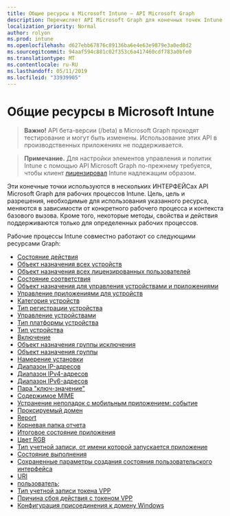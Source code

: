 ```yaml
---
title: Общие ресурсы в Microsoft Intune — API Microsoft Graph
description: Перечисляет API Microsoft Graph для конечных точек Intune (REST), поддерживающих несколько рабочих процессов для организации клиента.
localization_priority: Normal
author: rolyon
ms.prod: intune
ms.openlocfilehash: d627ebb67876c89136ba6e4e63e9879e3a0ed8d2
ms.sourcegitcommit: 94aaf594c881c02f353c6a417460cdf783a0bfe0
ms.translationtype: MT
ms.contentlocale: ru-RU
ms.lasthandoff: 05/11/2019
ms.locfileid: "33939905"
---
```

# <a name="shared-resources-in-microsoft-intune"></a>Общие ресурсы в Microsoft Intune

> **Важно!** API бета-версии (/beta) в Microsoft Graph проходят тестирование и могут быть изменены. Использование этих API в производственных приложениях не поддерживается.

> **Примечание.** Для настройки элементов управления и политик Intune с помощью API Microsoft Graph по-прежнему требуется, чтобы клиент [лицензировал](https://www.microsoft.com/en-us/cloud-platform/microsoft-intune-pricing) Intune надлежащим образом.

Эти конечные точки используются в нескольких ИНТЕРФЕЙСах API Microsoft Graph для рабочих процессов Intune.  Цель, цель и разрешения, необходимые для использования указанного ресурса, меняются в зависимости от конкретного рабочего процесса и контекста базового вызова.  Кроме того, некоторые методы, свойства и действия поддерживаются только для определенных рабочих процессов.

Рабочие процессы Intune совместно работают со следующими ресурсами Graph:

- [Состояние действия](intune-shared-actionstate.md)
- [Объект назначения всех устройств](intune-shared-alldevicesassignmenttarget.md)
- [Объект назначения всех лицензированных пользователей](intune-shared-alllicensedusersassignmenttarget.md)
- [Состояние соответствия](intune-shared-compliancestatus.md)
- [Объект назначения для управления устройствами и приложениями](intune-shared-deviceandappmanagementassignmenttarget.md)
- [Управление приложениями для устройств](intune-shared-deviceappmanagement.md)
- [Категория устройств](intune-shared-devicecategory.md)
- [Тип регистрации устройства](intune-shared-deviceenrollmenttype.md)
- [Управление устройствами](intune-shared-devicemanagement.md)
- [Тип платформы устройства](intune-shared-deviceplatformtype.md)
- [Тип устройства](intune-shared-devicetype.md)
- [Включение](intune-shared-enablement.md)
- [Объект назначения группы исключения](intune-shared-exclusiongroupassignmenttarget.md)
- [Объект назначения группы](intune-shared-groupassignmenttarget.md)
- [Намерение установки](intune-shared-installintent.md)
- [Диапазон IP-адресов](intune-shared-iprange.md)
- [Диапазон IPv4-адресов](intune-shared-ipv4range.md)
- [Диапазон IPv6-адресов](intune-shared-ipv6range.md)
- [Пара "ключ-значение"](intune-shared-keyvaluepair.md)
- [Содержимое MIME](intune-shared-mimecontent.md)
- [Устранение неполадок с мобильным приложением: событие](intune-shared-mobileapptroubleshootingevent.md)
- [Проксируемый домен](intune-shared-proxieddomain.md)
- [Report](intune-shared-report.md)
- [Корневая папка отчета](intune-shared-reportroot.md)
- [Итоговое состояние приложения](intune-shared-resultantappstate.md)
- [Цвет RGB](intune-shared-rgbcolor.md)
- [Тип учетной записи, от имени которой запускается приложение](intune-shared-runasaccounttype.md)
- [Состояние выполнения](intune-shared-runstate.md)
- [Сохраненные параметры создания состояния пользовательского интерфейса](intune-shared-saveduistategenerationoptions.md)
- [URI](intune-shared-uri.md)
- [пользователь](intune-shared-user.md);
- [Тип учетной записи токена VPP](intune-shared-vpptokenaccounttype.md)
- [Причина сбоя действия с токеном VPP](intune-shared-vpptokenactionfailurereason.md)
- [Конфигурация присоединения к домену Windows](intune-shared-windowsdomainjoinconfiguration.md)
